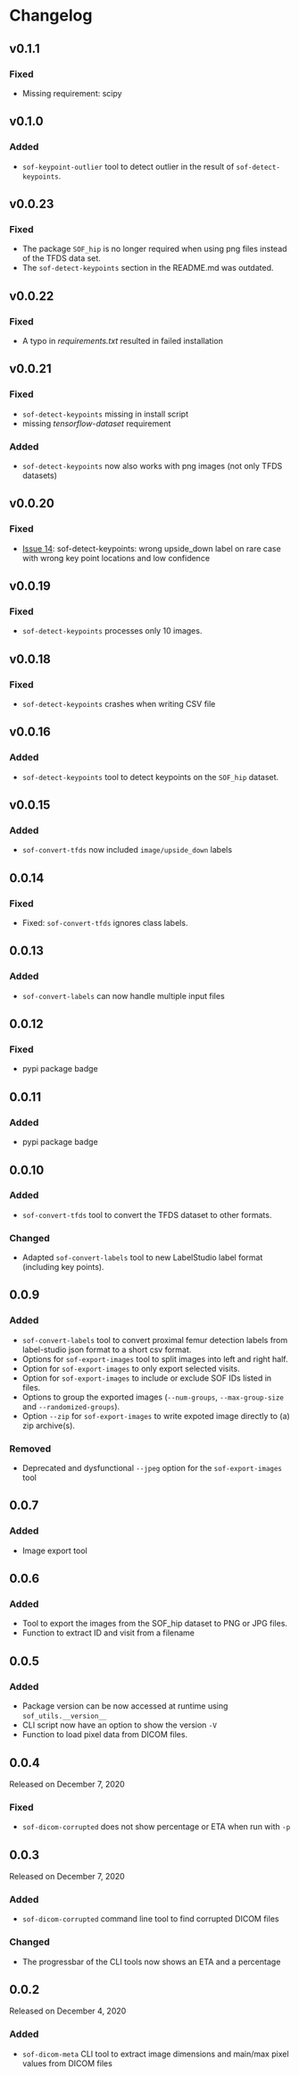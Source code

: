 # Changelog

## v0.1.1
### Fixed
- Missing requirement: scipy

## v0.1.0
### Added

- `sof-keypoint-outlier` tool to detect outlier in the result of `sof-detect-keypoints`.

## v0.0.23
### Fixed
- The package `SOF_hip` is no longer required when using png files instead of the TFDS data set.
- The `sof-detect-keypoints` section in the README.md was outdated.

## v0.0.22
### Fixed
- A typo in _requirements.txt_ resulted in failed installation

## v0.0.21
### Fixed
- `sof-detect-keypoints` missing in install script
- missing _tensorflow-dataset_ requirement
### Added
- `sof-detect-keypoints` now also works with png images (not only TFDS datasets)

## v0.0.20
### Fixed
- [Issue 14](https://github.com/ithron/OF-Utils/issues/14): sof-detect-keypoints: wrong upside_down label on rare case with wrong key point locations and low confidence

## v0.0.19
### Fixed
- `sof-detect-keypoints` processes only 10 images.

## v0.0.18
### Fixed
- `sof-detect-keypoints` crashes when writing CSV file

## v0.0.16
### Added
  - `sof-detect-keypoints` tool to detect keypoints on the `SOF_hip` dataset.

## v0.0.15

### Added

- `sof-convert-tfds` now included `image/upside_down` labels

## 0.0.14

### Fixed

- Fixed: `sof-convert-tfds` ignores class labels.

## 0.0.13

### Added
- `sof-convert-labels` can now handle multiple input files

## 0.0.12

### Fixed

- pypi package badge

## 0.0.11

### Added

- pypi package badge

## 0.0.10

### Added

- `sof-convert-tfds` tool to convert the TFDS dataset to other formats.

### Changed

- Adapted `sof-convert-labels` tool to new LabelStudio label format (including key points).

## 0.0.9
### Added

- `sof-convert-labels` tool to convert proximal femur detection labels from label-studio json format to a short csv format.
- Options for `sof-export-images` tool to split images into left and right half.
- Option for `sof-export-images` to only export selected visits.
- Option for `sof-export-images` to include or exclude SOF IDs listed in files.
- Options to group the exported images (`--num-groups`, `--max-group-size` and `--randomized-groups`).
- Option `--zip` for `sof-export-images` to write expoted image directly to (a) zip archive(s).

### Removed

- Deprecated and dysfunctional `--jpeg` option for the `sof-export-images` tool

## 0.0.7
### Added

- Image export tool

## 0.0.6
### Added

- Tool to export the images from the SOF_hip dataset to PNG or JPG files.
- Function to extract ID and visit from a filename 

## 0.0.5

### Added

- Package version can be now accessed at runtime using `sof_utils.__version__`
- CLI script now have an option to show the version `-V`
- Function to load pixel data from DICOM files.

## 0.0.4

Released on December 7, 2020

### Fixed

- `sof-dicom-corrupted` does not show percentage or ETA when run with `-p`

## 0.0.3

Released on December 7, 2020

### Added

- `sof-dicom-corrupted` command line tool to find corrupted DICOM files  

### Changed

- The progressbar of the CLI tools now shows an ETA and a percentage

## 0.0.2

Released on December 4, 2020

### Added

- `sof-dicom-meta` CLI tool to extract image dimensions and main/max pixel values from DICOM files 
